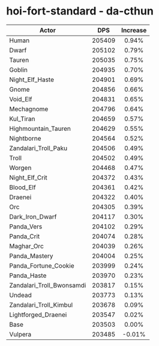 # hoi-fort-standard - da-cthun
| Actor | DPS | Increase |
|---|:---:|:---:|
|Human|205409|0.94%|
|Dwarf|205102|0.79%|
|Tauren|205035|0.75%|
|Goblin|204935|0.70%|
|Night_Elf_Haste|204901|0.69%|
|Gnome|204856|0.66%|
|Void_Elf|204831|0.65%|
|Mechagnome|204796|0.64%|
|Kul_Tiran|204659|0.57%|
|Highmountain_Tauren|204629|0.55%|
|Nightborne|204564|0.52%|
|Zandalari_Troll_Paku|204506|0.49%|
|Troll|204502|0.49%|
|Worgen|204468|0.47%|
|Night_Elf_Crit|204372|0.43%|
|Blood_Elf|204361|0.42%|
|Draenei|204322|0.40%|
|Orc|204305|0.39%|
|Dark_Iron_Dwarf|204117|0.30%|
|Panda_Vers|204102|0.29%|
|Panda_Crit|204074|0.28%|
|Maghar_Orc|204039|0.26%|
|Panda_Mastery|204004|0.25%|
|Panda_Fortune_Cookie|203999|0.24%|
|Panda_Haste|203970|0.23%|
|Zandalari_Troll_Bwonsamdi|203817|0.15%|
|Undead|203773|0.13%|
|Zandalari_Troll_Kimbul|203678|0.09%|
|Lightforged_Draenei|203547|0.02%|
|Base|203503|0.00%|
|Vulpera|203485|-0.01%|
